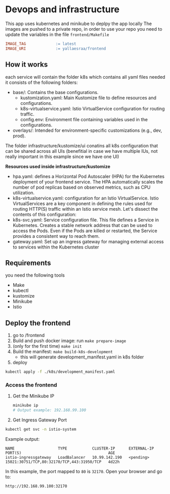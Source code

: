 # Devops and infrastructure

This app uses kubernetes and minikube to deplpy the app locally
The images are pushed to a private repo, in order to use your repo you need to update the variables in the file `frontend/Makefile`

```mk
IMAGE_TAG             := latest
IMAGE_URI             := yallaesraa/frontend
```

## How it works

each service will contain the folder k8s which contains all yaml files needed
it consists of the following folders:

- base/: Contains the base configurations.
  - kustomization.yaml: Main Kustomize file to define resources and configurations.
  - k8s-virtualservice.yaml: Istio VirtualService configuration for routing traffic.
  - config.env: Environment file containing variables used in the configurations.
- overlays/: Intended for environment-specific customizations (e.g., dev, prod).

The folder infrastructure/kustomize/ui conatins all k8s configuration that can be shared across all UIs (benefitial in case we have multiple IUs, not really important in this example since we have one UI)

**Resources used inside infrastructure/kustomize**

- hpa.yaml: defines a Horizontal Pod Autoscaler (HPA) for the Kubernetes deployment of your frontend service. The HPA automatically scales the number of pod replicas based on observed metrics, such as CPU utilization.
- k8s-virtualservice.yaml: configuration for an Istio VirtualService. Istio VirtualServices are a key component in defining the rules used for routing HTTP(S) traffic within an Istio service mesh. Let's dissect the contents of this configuration:
- k8s-svc.yaml: Service configuration file. This file defines a Service in Kubernetes. Creates a stable network address that can be used to access the Pods. Even if the Pods are killed or restarted, the Service provides a consistent way to reach them.
- gateway.yaml: Set up an ingress gateway for managing external access to services within the Kubernetes cluster

## Requirements

you need the following tools

- Make
- kubectl
- kustomize
- Minikube
- Istio

## Deploy the frontend

1. go to /frontend
2. Build and push docker image: run `make prepare-image`
3. (only for the first time) `make init`
4. Build the manifest: `make build-k8s-development`
   - this will generate development_manifest.yaml in k8s folder
5. deploy

```sh
kubectl apply -f ./k8s/development_manifest.yaml 
```

### Access the frontend

1. Get the Minikube IP

   ```sh
   minikube ip
   # Output example: 192.168.99.100
   ```

2. Get Ingress Gateway Port

```sh
kubectl get svc -n istio-system
```

Example output:

```
NAME                   TYPE           CLUSTER-IP      EXTERNAL-IP   PORT(S)                                      AGE
istio-ingressgateway   LoadBalancer   10.99.142.190   <pending>     15021:30751/TCP,80:32170/TCP,443:31950/TCP   4d22h
```

In this example, the port mapped to `80` is `32170`.
Open your browser and go to:

```
http://192.168.99.100:32170
```
